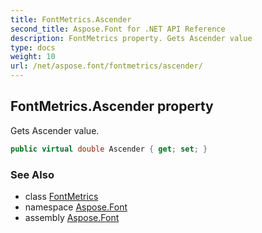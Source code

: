 ```yaml
---
title: FontMetrics.Ascender
second_title: Aspose.Font for .NET API Reference
description: FontMetrics property. Gets Ascender value
type: docs
weight: 10
url: /net/aspose.font/fontmetrics/ascender/
---
```

## FontMetrics.Ascender property

Gets Ascender value.

```csharp
public virtual double Ascender { get; set; }
```

### See Also

* class [FontMetrics](../)
* namespace [Aspose.Font](../../../aspose.font/)
* assembly [Aspose.Font](../../../)


